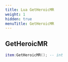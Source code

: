 ```yaml
---
title: Lua GetHeroicMR
weight: 1
hidden: true
menuTitle: GetHeroicMR
---
```

## GetHeroicMR
```lua
item:GetHeroicMR(); -- int
```